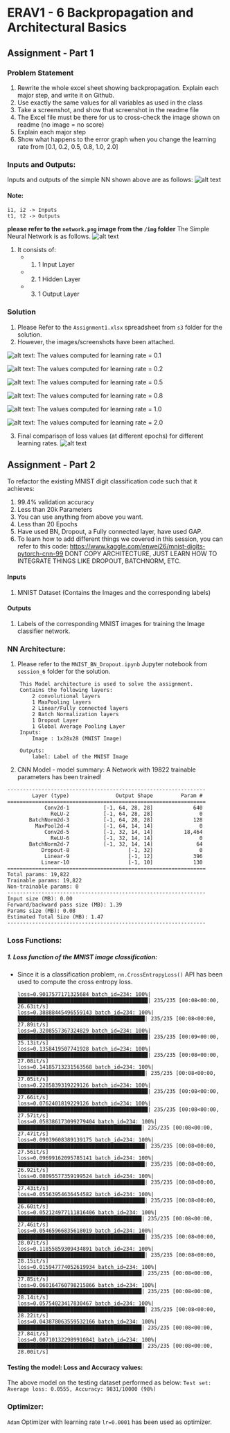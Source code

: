 # ERAV1 - 6 Backpropagation and Architectural Basics

## Assignment - Part 1
### Problem Statement
1. Rewrite the whole excel sheet showing backpropagation. Explain each major step, and write it on Github. 
2. Use exactly the same values for all variables as used in the class
3. Take a screenshot, and show that screenshot in the readme file
4. The Excel file must be there for us to cross-check the image shown on readme (no image = no score)
5. Explain each major step
6. Show what happens to the error graph when you change the learning rate from [0.1, 0.2, 0.5, 0.8, 1.0, 2.0] 

### Inputs and Outputs:
Inputs and outputs of the simple NN shown above are as follows:
![alt text](/imgs/inputs_outputs.png)

#### Note: 
```
i1, i2 -> Inputs
t1, t2 -> Outputs
```



__please refer to the ```network.png``` image from the ```/img``` folder__
The Simple Neural Network is as follows.
![alt text](/imgs/network.png) 
1. It consists of:
    - 1. 1 Input Layer
    - 2. 1 Hidden Layer
    - 3. 1 Output Layer



### Solution
1. Please Refer to the ```Assignment1.xlsx``` spreadsheet from ```s3``` folder for the solution. 
2. However, the images/screenshots have been attached.

![alt text](/imgs/lr_0.1.png): The values computed for learning rate = 0.1

![alt text](/imgs/lr_0.2.png): The values computed for learning rate = 0.2

![alt text](/imgs/lr_0.5.png): The values computed for learning rate = 0.5

![alt text](/imgs/lr_0.8.png): The values computed for learning rate = 0.8

![alt text](/imgs/lr_1.0.png): The values computed for learning rate = 1.0

![alt text](/imgs/lr_2.0.png): The values computed for learning rate = 2.0


3. Final comparison of loss values (at different epochs) for different learning rates.
![alt text](/imgs/backprop_graph.png)



## Assignment - Part 2

To refactor the existing MNIST digit classification code such that it achieves:

1. 99.4% validation accuracy
2. Less than 20k Parameters
3. You can use anything from above you want. 
4. Less than 20 Epochs
5. Have used BN, Dropout, a Fully connected layer, have used GAP. 
6. To learn how to add different things we covered in this session, you can refer to this code: https://www.kaggle.com/enwei26/mnist-digits-pytorch-cnn-99 DONT COPY ARCHITECTURE, JUST LEARN HOW TO INTEGRATE THINGS LIKE DROPOUT, BATCHNORM, ETC.

#### Inputs
1. MNIST Dataset (Contains the Images and the corresponding labels)

#### Outputs
1. Labels of the corresponding MNIST images for training the Image classifier network.

### NN Architecture:
1. Please refer to the ```MNIST_BN_Dropout.ipynb``` Jupyter notebook from ```session_6``` folder for the solution.
```
    This Model architecture is used to solve the assignment.
    Contains the following layers:
        2 convolutional layers
        1 MaxPooling layers
        2 Linear/Fully connected layers
        2 Batch Normalization layers
        1 Dropout Layer
        1 Global Average Pooling Layer
    Inputs:
        Image : 1x28x28 (MNIST Image)
    
    Outputs:
        label: Label of the MNIST Image
```

2. CNN Model - model summary: A Network with 19822 trainable parameters has been trained!
```
----------------------------------------------------------------
        Layer (type)               Output Shape         Param #
================================================================
            Conv2d-1           [-1, 64, 28, 28]             640
              ReLU-2           [-1, 64, 28, 28]               0
       BatchNorm2d-3           [-1, 64, 28, 28]             128
         MaxPool2d-4           [-1, 64, 14, 14]               0
            Conv2d-5           [-1, 32, 14, 14]          18,464
              ReLU-6           [-1, 32, 14, 14]               0
       BatchNorm2d-7           [-1, 32, 14, 14]              64
           Dropout-8                   [-1, 32]               0
            Linear-9                   [-1, 12]             396
           Linear-10                   [-1, 10]             130
================================================================
Total params: 19,822
Trainable params: 19,822
Non-trainable params: 0
----------------------------------------------------------------
Input size (MB): 0.00
Forward/backward pass size (MB): 1.39
Params size (MB): 0.08
Estimated Total Size (MB): 1.47
----------------------------------------------------------------
```

### Loss Functions:
##### 1. Loss function of the MNIST image classification:
- Since it is a classification problem, ```nn.CrossEntropyLoss()``` API has been used to compute the cross entropy loss.

    ```
    loss=0.9017577171325684 batch_id=234: 100%|██████████████████████████████████████████| 235/235 [00:08<00:00, 26.63it/s]
    loss=0.38888445496559143 batch_id=234: 100%|█████████████████████████████████████████| 235/235 [00:08<00:00, 27.89it/s]
    loss=0.3208557367324829 batch_id=234: 100%|██████████████████████████████████████████| 235/235 [00:09<00:00, 25.13it/s]
    loss=0.1358419507741928 batch_id=234: 100%|██████████████████████████████████████████| 235/235 [00:08<00:00, 27.08it/s]
    loss=0.14185713231563568 batch_id=234: 100%|█████████████████████████████████████████| 235/235 [00:08<00:00, 27.05it/s]
    loss=0.2285839319229126 batch_id=234: 100%|██████████████████████████████████████████| 235/235 [00:08<00:00, 27.66it/s]
    loss=0.0762401819229126 batch_id=234: 100%|██████████████████████████████████████████| 235/235 [00:08<00:00, 27.57it/s]
    loss=0.058386173099279404 batch_id=234: 100%|████████████████████████████████████████| 235/235 [00:08<00:00, 27.47it/s]
    loss=0.09039608389139175 batch_id=234: 100%|█████████████████████████████████████████| 235/235 [00:08<00:00, 27.56it/s]
    loss=0.09699162095785141 batch_id=234: 100%|█████████████████████████████████████████| 235/235 [00:08<00:00, 26.92it/s]
    loss=0.08095577359199524 batch_id=234: 100%|█████████████████████████████████████████| 235/235 [00:08<00:00, 27.43it/s]
    loss=0.05563954636454582 batch_id=234: 100%|█████████████████████████████████████████| 235/235 [00:08<00:00, 26.60it/s]
    loss=0.052124977111816406 batch_id=234: 100%|████████████████████████████████████████| 235/235 [00:08<00:00, 27.46it/s]
    loss=0.05465966835618019 batch_id=234: 100%|█████████████████████████████████████████| 235/235 [00:08<00:00, 28.07it/s]
    loss=0.11855859309434891 batch_id=234: 100%|█████████████████████████████████████████| 235/235 [00:08<00:00, 28.15it/s]
    loss=0.015947774052619934 batch_id=234: 100%|████████████████████████████████████████| 235/235 [00:08<00:00, 27.85it/s]
    loss=0.060164760798215866 batch_id=234: 100%|████████████████████████████████████████| 235/235 [00:08<00:00, 28.14it/s]
    loss=0.05754023417830467 batch_id=234: 100%|█████████████████████████████████████████| 235/235 [00:08<00:00, 28.22it/s]
    loss=0.043878063559532166 batch_id=234: 100%|████████████████████████████████████████| 235/235 [00:08<00:00, 27.84it/s]
    loss=0.007101322989910841 batch_id=234: 100%|████████████████████████████████████████| 235/235 [00:08<00:00, 28.00it/s]
    ```
#### Testing the model: Loss and Accuracy values:
The above model on the testing dataset performed as below:
```Test set: Average loss: 0.0555, Accuracy: 9831/10000 (98%)```

### Optimizer:
```Adam``` Optimizer with learning rate ```lr=0.0001``` has been used as optimizer.


